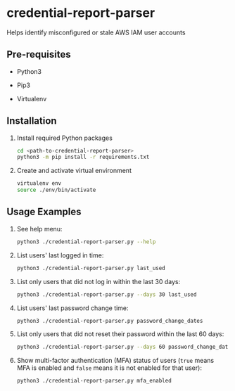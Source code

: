 # credential-report-parser

Helps identify misconfigured or stale AWS IAM user accounts

## Pre-requisites

- Python3

- Pip3

- Virtualenv

## Installation

1. Install required Python packages

    ```bash
    cd <path-to-credential-report-parser>
    python3 -m pip install -r requirements.txt
    ```

2. Create and activate virtual environment

    ```bash
    virtualenv env
    source ./env/bin/activate
    ```

## Usage Examples

1. See help menu:

    ```bash
    python3 ./credential-report-parser.py --help
    ```

2. List users' last logged in time:

    ```bash
    python3 ./credential-report-parser.py last_used
    ```

3. List only users that did not log in within the last 30 days:

    ```bash
    python3 ./credential-report-parser.py --days 30 last_used
    ```

4. List users' last password change time:

    ```bash
    python3 ./credential-report-parser.py password_change_dates
    ```

5. List only users that did not reset their password within the last 60 days:

    ```bash
    python3 ./credential-report-parser.py --days 60 password_change_dates
    ```

6. Show multi-factor authentication (MFA) status of users (`true` means MFA is enabled and `false` means it is not enabled for that user):

    ```bash
    python3 ./credential-report-parser.py mfa_enabled
    ```